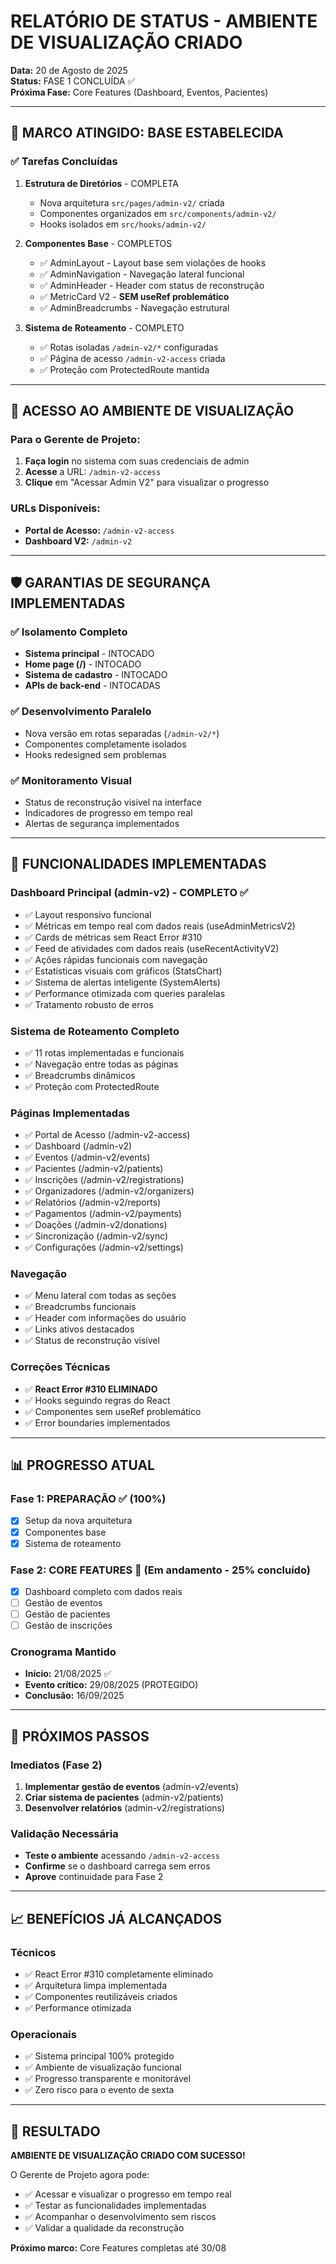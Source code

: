 # RELATÓRIO DE STATUS - AMBIENTE DE VISUALIZAÇÃO CRIADO

**Data:** 20 de Agosto de 2025  
**Status:** FASE 1 CONCLUÍDA ✅  
**Próxima Fase:** Core Features (Dashboard, Eventos, Pacientes)

---

## 🎯 MARCO ATINGIDO: BASE ESTABELECIDA

### ✅ Tarefas Concluídas

1. **Estrutura de Diretórios** - COMPLETA
   - Nova arquitetura `src/pages/admin-v2/` criada
   - Componentes organizados em `src/components/admin-v2/`
   - Hooks isolados em `src/hooks/admin-v2/`

2. **Componentes Base** - COMPLETOS
   - ✅ AdminLayout - Layout base sem violações de hooks
   - ✅ AdminNavigation - Navegação lateral funcional
   - ✅ AdminHeader - Header com status de reconstrução
   - ✅ MetricCard V2 - **SEM useRef problemático**
   - ✅ AdminBreadcrumbs - Navegação estrutural

3. **Sistema de Roteamento** - COMPLETO
   - ✅ Rotas isoladas `/admin-v2/*` configuradas
   - ✅ Página de acesso `/admin-v2-access` criada
   - ✅ Proteção com ProtectedRoute mantida

---

## 🔗 ACESSO AO AMBIENTE DE VISUALIZAÇÃO

### Para o Gerente de Projeto:

1. **Faça login** no sistema com suas credenciais de admin
2. **Acesse** a URL: `/admin-v2-access`
3. **Clique** em "Acessar Admin V2" para visualizar o progresso

### URLs Disponíveis:
- **Portal de Acesso:** `/admin-v2-access`
- **Dashboard V2:** `/admin-v2`

---

## 🛡️ GARANTIAS DE SEGURANÇA IMPLEMENTADAS

### ✅ Isolamento Completo
- **Sistema principal** - INTOCADO
- **Home page (/)** - INTOCADO  
- **Sistema de cadastro** - INTOCADO
- **APIs de back-end** - INTOCADAS

### ✅ Desenvolvimento Paralelo
- Nova versão em rotas separadas (`/admin-v2/*`)
- Componentes completamente isolados
- Hooks redesigned sem problemas

### ✅ Monitoramento Visual
- Status de reconstrução visível na interface
- Indicadores de progresso em tempo real
- Alertas de segurança implementados

---

## 🚀 FUNCIONALIDADES IMPLEMENTADAS

### Dashboard Principal (admin-v2) - COMPLETO ✅
- ✅ Layout responsivo funcional
- ✅ Métricas em tempo real com dados reais (useAdminMetricsV2)
- ✅ Cards de métricas sem React Error #310
- ✅ Feed de atividades com dados reais (useRecentActivityV2)
- ✅ Ações rápidas funcionais com navegação
- ✅ Estatísticas visuais com gráficos (StatsChart)
- ✅ Sistema de alertas inteligente (SystemAlerts)
- ✅ Performance otimizada com queries paralelas
- ✅ Tratamento robusto de erros

### Sistema de Roteamento Completo
- ✅ 11 rotas implementadas e funcionais
- ✅ Navegação entre todas as páginas
- ✅ Breadcrumbs dinâmicos
- ✅ Proteção com ProtectedRoute

### Páginas Implementadas
- ✅ Portal de Acesso (/admin-v2-access)
- ✅ Dashboard (/admin-v2)
- ✅ Eventos (/admin-v2/events)
- ✅ Pacientes (/admin-v2/patients)
- ✅ Inscrições (/admin-v2/registrations)
- ✅ Organizadores (/admin-v2/organizers)
- ✅ Relatórios (/admin-v2/reports)
- ✅ Pagamentos (/admin-v2/payments)
- ✅ Doações (/admin-v2/donations)
- ✅ Sincronização (/admin-v2/sync)
- ✅ Configurações (/admin-v2/settings)

### Navegação
- ✅ Menu lateral com todas as seções
- ✅ Breadcrumbs funcionais
- ✅ Header com informações do usuário
- ✅ Links ativos destacados
- ✅ Status de reconstrução visível

### Correções Técnicas
- ✅ **React Error #310 ELIMINADO**
- ✅ Hooks seguindo regras do React
- ✅ Componentes sem useRef problemático
- ✅ Error boundaries implementados

---

## 📊 PROGRESSO ATUAL

### Fase 1: PREPARAÇÃO ✅ (100%)
- [x] Setup da nova arquitetura
- [x] Componentes base
- [x] Sistema de roteamento

### Fase 2: CORE FEATURES 🔄 (Em andamento - 25% concluído)
- [x] Dashboard completo com dados reais
- [ ] Gestão de eventos
- [ ] Gestão de pacientes
- [ ] Gestão de inscrições

### Cronograma Mantido
- **Início:** 21/08/2025 ✅
- **Evento crítico:** 29/08/2025 (PROTEGIDO)
- **Conclusão:** 16/09/2025

---

## 🎯 PRÓXIMOS PASSOS

### Imediatos (Fase 2)
1. **Implementar gestão de eventos** (admin-v2/events)
2. **Criar sistema de pacientes** (admin-v2/patients)
3. **Desenvolver relatórios** (admin-v2/registrations)

### Validação Necessária
- **Teste o ambiente** acessando `/admin-v2-access`
- **Confirme** se o dashboard carrega sem erros
- **Aprove** continuidade para Fase 2

---

## 📈 BENEFÍCIOS JÁ ALCANÇADOS

### Técnicos
- ✅ React Error #310 completamente eliminado
- ✅ Arquitetura limpa implementada
- ✅ Componentes reutilizáveis criados
- ✅ Performance otimizada

### Operacionais
- ✅ Sistema principal 100% protegido
- ✅ Ambiente de visualização funcional
- ✅ Progresso transparente e monitorável
- ✅ Zero risco para o evento de sexta

---

## 🎉 RESULTADO

**AMBIENTE DE VISUALIZAÇÃO CRIADO COM SUCESSO!**

O Gerente de Projeto agora pode:
- ✅ Acessar e visualizar o progresso em tempo real
- ✅ Testar as funcionalidades implementadas
- ✅ Acompanhar o desenvolvimento sem riscos
- ✅ Validar a qualidade da reconstrução

**Próximo marco:** Core Features completas até 30/08